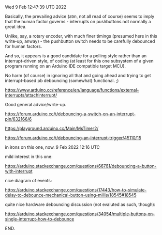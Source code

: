 Wed  9 Feb 12:47:39 UTC 2022

Basically, the prevailing advice (atm, not all read of course) seems to imply that the human factor governs - interrupts on pushbuttons not normally a great idea.

Unlike, say, a rotary encoder, with much finer timings (presumed here in this write-up, anway) - the pushbutton switch needs to be carefully debounced for human factors.

And so, it appears is a good candidate for a polling style rather than an interrupt-driven style, of coding (at least for this one subsystem of a given program running on an Arduino IDE compatible target MCU).

No harm (of course) in ignoring all that and going ahead and trying to get interrupt-based pb debouncing (somewhat) functional. ;)


https://www.arduino.cc/reference/en/language/functions/external-interrupts/attachinterrupt/

Good general advice/write-up.

https://forum.arduino.cc/t/debouncing-a-switch-on-an-interrupt-pin/632166/6

https://playground.arduino.cc/Main/MsTimer2/

https://forum.arduino.cc/t/debouncing-an-interrupt-trigger/45110/15

in irons on this one, now. 9 Feb 2022 12:16 UTC


mild interest in this one:

https://arduino.stackexchange.com/questions/66761/debouncing-a-button-with-interrupt

nice diagram of events:

https://arduino.stackexchange.com/questions/17443/how-to-simulate-delay-to-debounce-mechanical-button-using-millis/18545#18545

quite nice hardware debouncing discussion (not evaluted as such, though):

https://arduino.stackexchange.com/questions/34054/multiple-buttons-on-single-interrupt-how-to-debounce

END.
